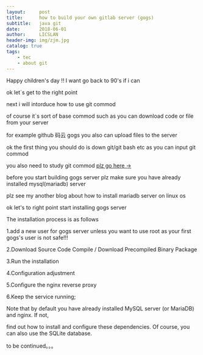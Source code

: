 ```yaml
---
layout:     post
title:      how to build your own gitlab server (gogs)
subtitle:   java git
date:       2018-06-01
author:     LICSLAN
header-img: img/zjm.jpg
catalog: true
tags:
    - tec
    - about git
---
```



Happy children's day !! I want go back to 90's if i can <br>

ok let`s get to the right point 

next i will intorduce how to use git commod <br>

of course it`s sort of base commod such as you can download code or file from your server<br>

for example github 码云 gogs you also can upload files to the server<br>

ok the first thing you should do is down git/git bash etc as you can input git commod<br>

you also need to study git commod [plz go here &rarr;](http://git.mydoc.io/)<br>

before you start building gogs server plz make sure you have already installed mysql(mariadb) server<br>

plz see my another blog about how to install mariadb server on linux os<br>

ok  let's to right point start installing gogs server<br>

The installation process is as follows<br>

1.add a new user for gogs server unless you want to use root as your first gogs's user is not safe!!!<br>

2.Download Source Code Compile / Download Precompiled Binary Package<br>

3.Run the installation<br>

4.Configuration adjustment<br>

5.Configure the nginx reverse proxy<br>

6.Keep the service running;<br>

Note that by default you have already installed MySQL server (or MariaDB) and nginx. If not, <br>

find out how to install and configure these dependencies. Of course, you can also use the SQLite database.<br>

to be continued。。。
